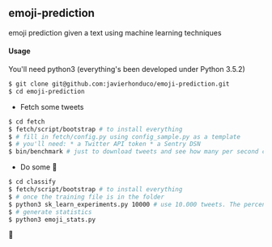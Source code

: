 ## emoji-prediction
emoji prediction given a text using machine learning techniques

#### Usage
You'll need python3 (everything's been developed under Python 3.5.2)

```bash
$ git clone git@github.com:javierhonduco/emoji-prediction.git
$ cd emoji-prediction
```

* Fetch some tweets
```bash
$ cd fetch
$ fetch/script/bootstrap # to install everything
$ # fill in fetch/config.py using config_sample.py as a template
$ # you'll need: * a Twitter API token * a Sentry DSN
$ bin/benchmark # just to download tweets and see how many per second can you fetch
```

* Do some 🔬
```bash
$ cd classify
$ fetch/script/bootstrap # to install everything
$ # once the training file is in the folder
$ python3 sk_learn_experiments.py 10000 # use 10.000 tweets. The percentage used for training is defined in the `TRAINING` variable
$ # generate statistics
$ python3 emoji_stats.py
```

:tada:
